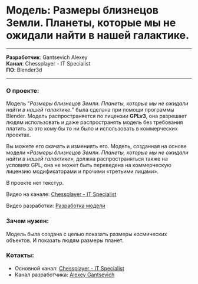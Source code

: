 # Модель: Размеры близнецов Земли. Планеты, которые мы не ожидали найти в нашей галактике.
---

__Разработчик__: Gantsevich Alexey  
__Канал__: Chessplayer - IT Specialist  
__ПО__: Blender3d  

---

### О проекте:  
Модель "_Размеры близнецов Земли. Планеты, которые мы не ожидали найти в нашей галактике._" была сделана при помощи программы Blender. Модель распространяется по лицензии __GPLv3__, она разрешает людям использовать и даже распространять модель без требования платить за это кому бы то ни было и использовать в коммерческих проектах. 

Вы можете его скачать и измениять его. Модель, созданная на основе модели «_Размеры близнецов Земли. Планеты, которые мы не ожидали найти в нашей галактике_», должна распространяться также на условиях GPL, она не может быть переведена на коммерческую лицензию модификаторами и прочими «третьими лицами». 


В проекте нет текстур.

Видео на канале: [Chessplayer - IT Specialist]("https://www.youtube.com/watch?v=bT8iv8ANY6E&t=9s")

Видео разработки: [Разработка модели]("https://www.youtube.com/watch?v=icKb2JNfZAs&t=38s")

### Зачем нужен:  
Модель была создана с целью показать размеры космических объектов. И показать людям размеры планет.

### Котакты: 
* Основной канал: [Chessplayer - IT Specialist]("https://www.youtube.com/@chessplayeritspecialist")  
* Канал разработчика: [Alexey Gantsevich]("https://www.youtube.com/channel/UCt7oE2_eelKlB88rXJ00jXg")
